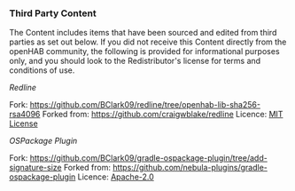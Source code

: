 ### Third Party Content

The Content includes items that have been sourced and edited from third parties as set out below. 
If you did not receive this Content directly from the openHAB community, 
the following is provided for informational purposes only, and you should look to the Redistributor's license for terms and conditions of use.

*Redline*

Fork: https://github.com/BClark09/redline/tree/openhab-lib-sha256-rsa4096
Forked from: https://github.com/craigwblake/redline
Licence: [MIT License](https://github.com/craigwblake/redline/blob/master/license.txt)

*OSPackage Plugin*

Fork: https://github.com/BClark09/gradle-ospackage-plugin/tree/add-signature-size
Forked from: https://github.com/nebula-plugins/gradle-ospackage-plugin
Licence: [Apache-2.0](http://www.apache.org/licenses/LICENSE-2.0.txt)
